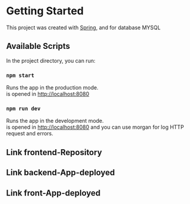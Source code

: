 # Getting Started

This project was created with [Spring](),  and for database MYSQL

## Available Scripts

In the project directory, you can run:

### `npm start`

Runs the app in the production mode.\
is opened in [http://localhost:8080](http://localhost:8080)

### `npm run dev`

Runs the app in the development mode.\
is opened in [http://localhost:8080](http://localhost:8080)
and you can use morgan for log HTTP request
and errors.

## Link frontend-Repository


## Link backend-App-deployed


## Link front-App-deployed
